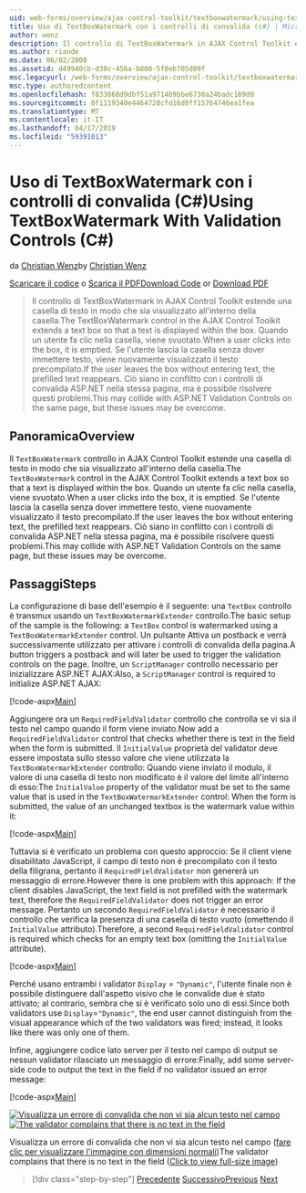 ```yaml
---
uid: web-forms/overview/ajax-control-toolkit/textboxwatermark/using-textboxwatermark-with-validation-controls-cs
title: Uso di TextBoxWatermark con i controlli di convalida (c#) | Microsoft Docs
author: wenz
description: Il controllo di TextBoxWatermark in AJAX Control Toolkit estende una casella di testo in modo che sia visualizzato all'interno della casella. Quando un utente fa clic nella casella, lo posso...
ms.author: riande
ms.date: 06/02/2008
ms.assetid: d49940cb-d38c-456a-b800-5f0eb705d09f
msc.legacyurl: /web-forms/overview/ajax-control-toolkit/textboxwatermark/using-textboxwatermark-with-validation-controls-cs
msc.type: authoredcontent
ms.openlocfilehash: f833868d9dbf51a9714b9bbe6730a24badc169d0
ms.sourcegitcommit: 0f1119340e4464720cfd16d0ff15764746ea1fea
ms.translationtype: MT
ms.contentlocale: it-IT
ms.lasthandoff: 04/17/2019
ms.locfileid: "59391013"
---
```

# <a name="using-textboxwatermark-with-validation-controls-c"></a><span data-ttu-id="b32ce-104">Uso di TextBoxWatermark con i controlli di convalida (C#)</span><span class="sxs-lookup"><span data-stu-id="b32ce-104">Using TextBoxWatermark With Validation Controls (C#)</span></span>

<span data-ttu-id="b32ce-105">da [Christian Wenz](https://github.com/wenz)</span><span class="sxs-lookup"><span data-stu-id="b32ce-105">by [Christian Wenz](https://github.com/wenz)</span></span>

<span data-ttu-id="b32ce-106">[Scaricare il codice](http://download.microsoft.com/download/9/3/f/93f8daea-bebd-4821-833b-95205389c7d0/TextBoxWatermark2.cs.zip) o [Scarica il PDF](http://download.microsoft.com/download/b/6/a/b6ae89ee-df69-4c87-9bfb-ad1eb2b23373/textboxwatermark2CS.pdf)</span><span class="sxs-lookup"><span data-stu-id="b32ce-106">[Download Code](http://download.microsoft.com/download/9/3/f/93f8daea-bebd-4821-833b-95205389c7d0/TextBoxWatermark2.cs.zip) or [Download PDF](http://download.microsoft.com/download/b/6/a/b6ae89ee-df69-4c87-9bfb-ad1eb2b23373/textboxwatermark2CS.pdf)</span></span>

> <span data-ttu-id="b32ce-107">Il controllo di TextBoxWatermark in AJAX Control Toolkit estende una casella di testo in modo che sia visualizzato all'interno della casella.</span><span class="sxs-lookup"><span data-stu-id="b32ce-107">The TextBoxWatermark control in the AJAX Control Toolkit extends a text box so that a text is displayed within the box.</span></span> <span data-ttu-id="b32ce-108">Quando un utente fa clic nella casella, viene svuotato.</span><span class="sxs-lookup"><span data-stu-id="b32ce-108">When a user clicks into the box, it is emptied.</span></span> <span data-ttu-id="b32ce-109">Se l'utente lascia la casella senza dover immettere testo, viene nuovamente visualizzato il testo precompilato.</span><span class="sxs-lookup"><span data-stu-id="b32ce-109">If the user leaves the box without entering text, the prefilled text reappears.</span></span> <span data-ttu-id="b32ce-110">Ciò siano in conflitto con i controlli di convalida ASP.NET nella stessa pagina, ma è possibile risolvere questi problemi.</span><span class="sxs-lookup"><span data-stu-id="b32ce-110">This may collide with ASP.NET Validation Controls on the same page, but these issues may be overcome.</span></span>


## <a name="overview"></a><span data-ttu-id="b32ce-111">Panoramica</span><span class="sxs-lookup"><span data-stu-id="b32ce-111">Overview</span></span>

<span data-ttu-id="b32ce-112">Il `TextBoxWatermark` controllo in AJAX Control Toolkit estende una casella di testo in modo che sia visualizzato all'interno della casella.</span><span class="sxs-lookup"><span data-stu-id="b32ce-112">The `TextBoxWatermark` control in the AJAX Control Toolkit extends a text box so that a text is displayed within the box.</span></span> <span data-ttu-id="b32ce-113">Quando un utente fa clic nella casella, viene svuotato.</span><span class="sxs-lookup"><span data-stu-id="b32ce-113">When a user clicks into the box, it is emptied.</span></span> <span data-ttu-id="b32ce-114">Se l'utente lascia la casella senza dover immettere testo, viene nuovamente visualizzato il testo precompilato.</span><span class="sxs-lookup"><span data-stu-id="b32ce-114">If the user leaves the box without entering text, the prefilled text reappears.</span></span> <span data-ttu-id="b32ce-115">Ciò siano in conflitto con i controlli di convalida ASP.NET nella stessa pagina, ma è possibile risolvere questi problemi.</span><span class="sxs-lookup"><span data-stu-id="b32ce-115">This may collide with ASP.NET Validation Controls on the same page, but these issues may be overcome.</span></span>

## <a name="steps"></a><span data-ttu-id="b32ce-116">Passaggi</span><span class="sxs-lookup"><span data-stu-id="b32ce-116">Steps</span></span>

<span data-ttu-id="b32ce-117">La configurazione di base dell'esempio è il seguente: una `TextBox` controllo è transmux usando un `TextBoxWatermarkExtender` controllo.</span><span class="sxs-lookup"><span data-stu-id="b32ce-117">The basic setup of the sample is the following: a `TextBox` control is watermarked using a `TextBoxWatermarkExtender` control.</span></span> <span data-ttu-id="b32ce-118">Un pulsante Attiva un postback e verrà successivamente utilizzato per attivare i controlli di convalida della pagina.</span><span class="sxs-lookup"><span data-stu-id="b32ce-118">A button triggers a postback and will later be used to trigger the validation controls on the page.</span></span> <span data-ttu-id="b32ce-119">Inoltre, un `ScriptManager` controllo necessario per inizializzare ASP.NET AJAX:</span><span class="sxs-lookup"><span data-stu-id="b32ce-119">Also, a `ScriptManager` control is required to initialize ASP.NET AJAX:</span></span>

[!code-aspx[Main](using-textboxwatermark-with-validation-controls-cs/samples/sample1.aspx)]

<span data-ttu-id="b32ce-120">Aggiungere ora un `RequiredFieldValidator` controllo che controlla se vi sia il testo nel campo quando il form viene inviato.</span><span class="sxs-lookup"><span data-stu-id="b32ce-120">Now add a `RequiredFieldValidator` control that checks whether there is text in the field when the form is submitted.</span></span> <span data-ttu-id="b32ce-121">Il `InitialValue` proprietà del validator deve essere impostata sullo stesso valore che viene utilizzata la `TextBoxWatermarkExtender` controllo: Quando viene inviato il modulo, il valore di una casella di testo non modificato è il valore del limite all'interno di esso:</span><span class="sxs-lookup"><span data-stu-id="b32ce-121">The `InitialValue` property of the validator must be set to the same value that is used in the `TextBoxWatermarkExtender` control: When the form is submitted, the value of an unchanged textbox is the watermark value within it:</span></span>

[!code-aspx[Main](using-textboxwatermark-with-validation-controls-cs/samples/sample2.aspx)]

<span data-ttu-id="b32ce-122">Tuttavia si è verificato un problema con questo approccio: Se il client viene disabilitato JavaScript, il campo di testo non è precompilato con il testo della filigrana, pertanto il `RequiredFieldValidator` non genererà un messaggio di errore.</span><span class="sxs-lookup"><span data-stu-id="b32ce-122">However there is one problem with this approach: If the client disables JavaScript, the text field is not prefilled with the watermark text, therefore the `RequiredFieldValidator` does not trigger an error message.</span></span> <span data-ttu-id="b32ce-123">Pertanto un secondo `RequiredFieldValidator` è necessario il controllo che verifica la presenza di una casella di testo vuoto (omettendo il `InitialValue` attributo).</span><span class="sxs-lookup"><span data-stu-id="b32ce-123">Therefore, a second `RequiredFieldValidator` control is required which checks for an empty text box (omitting the `InitialValue` attribute).</span></span>

[!code-aspx[Main](using-textboxwatermark-with-validation-controls-cs/samples/sample3.aspx)]

<span data-ttu-id="b32ce-124">Perché usano entrambi i validator `Display` = `"Dynamic"`, l'utente finale non è possibile distinguere dall'aspetto visivo che le convalide due è stato attivato; al contrario, sembra che si è verificato solo uno di essi.</span><span class="sxs-lookup"><span data-stu-id="b32ce-124">Since both validators use `Display`=`"Dynamic"`, the end user cannot distinguish from the visual appearance which of the two validators was fired; instead, it looks like there was only one of them.</span></span>

<span data-ttu-id="b32ce-125">Infine, aggiungere codice lato server per il testo nel campo di output se nessun validator rilasciato un messaggio di errore:</span><span class="sxs-lookup"><span data-stu-id="b32ce-125">Finally, add some server-side code to output the text in the field if no validator issued an error message:</span></span>

[!code-aspx[Main](using-textboxwatermark-with-validation-controls-cs/samples/sample4.aspx)]


<span data-ttu-id="b32ce-126">[![Visualizza un errore di convalida che non vi sia alcun testo nel campo](using-textboxwatermark-with-validation-controls-cs/_static/image2.png)](using-textboxwatermark-with-validation-controls-cs/_static/image1.png)</span><span class="sxs-lookup"><span data-stu-id="b32ce-126">[![The validator complains that there is no text in the field](using-textboxwatermark-with-validation-controls-cs/_static/image2.png)](using-textboxwatermark-with-validation-controls-cs/_static/image1.png)</span></span>

<span data-ttu-id="b32ce-127">Visualizza un errore di convalida che non vi sia alcun testo nel campo ([fare clic per visualizzare l'immagine con dimensioni normali](using-textboxwatermark-with-validation-controls-cs/_static/image3.png))</span><span class="sxs-lookup"><span data-stu-id="b32ce-127">The validator complains that there is no text in the field ([Click to view full-size image](using-textboxwatermark-with-validation-controls-cs/_static/image3.png))</span></span>

> [!div class="step-by-step"]
> <span data-ttu-id="b32ce-128">[Precedente](using-textboxwatermark-in-a-formview-cs.md)
> [Successivo](using-textboxwatermark-in-a-formview-vb.md)</span><span class="sxs-lookup"><span data-stu-id="b32ce-128">[Previous](using-textboxwatermark-in-a-formview-cs.md)
[Next](using-textboxwatermark-in-a-formview-vb.md)</span></span>
